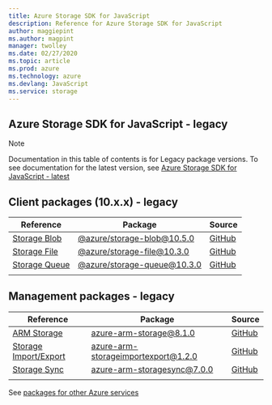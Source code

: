 ```yaml
---
title: Azure Storage SDK for JavaScript
description: Reference for Azure Storage SDK for JavaScript
author: maggiepint
ms.author: magpint
manager: twolley
ms.date: 02/27/2020
ms.topic: article
ms.prod: azure
ms.technology: azure
ms.devlang: JavaScript
ms.service: storage
---
```


## Azure Storage SDK for JavaScript - legacy

> [!NOTE]
> Documentation in this table of contents is for Legacy package versions. To see documentation for the latest version, see [Azure Storage SDK for JavaScript - latest](?view=az-js-storage-v12)

## Client packages (10.x.x) - legacy

| Reference                                                                    | Package                                                                             | Source                                                                                         |
|------------------------------------------------------------------------------|-------------------------------------------------------------------------------------|------------------------------------------------------------------------------------------------|
| [Storage Blob](/javascript/api/overview/azure/storage/storage-blob-readme)   | [@azure/storage-blob@10.5.0](https://www.npmjs.com/package/@azure/storage-blob/v/10.5.0)   | [GitHub](https://github.com/Azure/azure-sdk-for-js/tree/master/sdk/storage/storage-blob)       |
| [Storage File](/javascript/api/overview/azure/storage/storage-file-readme)   | [@azure/storage-file@10.3.0](https://www.npmjs.com/package/@azure/storage-file/v/10.3.0)   | [GitHub](https://github.com/Azure/azure-sdk-for-js/tree/master/sdk/storage/storage-file-share) |
| [Storage Queue](/javascript/api/overview/azure/storage/storage-queue-readme) | [@azure/storage-queue@10.3.0](https://www.npmjs.com/package/@azure/storage-queue/v/10.3.0) | [GitHub](https://github.com/Azure/azure-sdk-for-js/tree/master/sdk/storage/storage-queue)      |
|                                                                              |                                                                                     |                                                                                                |

## Management packages - legacy

| Reference                                                              | Package                                                                                             | Source                                                                                                       |
|------------------------------------------------------------------------|-----------------------------------------------------------------------------------------------------|--------------------------------------------------------------------------------------------------------------|
| [ARM Storage](/javascript/api/azure-arm-storage)                       | [azure-arm-storage@8.1.0](https://www.npmjs.com/package/@azure/arm-storage)                         | [GitHub](https://github.com/azure/azure-sdk-for-node/tree/master/lib/services/storageManagement2)            |
| [Storage Import/Export](/javascript/api/azure-arm-storageimportexport) | [azure-arm-storageimportexport@1.2.0](https://www.npmjs.com/package/@azure/arm-storageimportexport) | [GitHub](https://github.com/Azure/azure-sdk-for-node/tree/master/lib/services/storageImportExportManagement) |
| [Storage Sync](/javascript/api/azure-arm-storagesync)                  | [azure-arm-storagesync@7.0.0](https://www.npmjs.com/package/@azure/arm-storagesync)                 | [GitHub](https://github.com/azure/azure-sdk-for-node/tree/master/lib/services/storagesyncManagement)         |
|                                                                        |                                                                                                     |                                                                                                              |

See [packages for other Azure services](/azure/developer/javascript/azure-sdk-library-package-index)